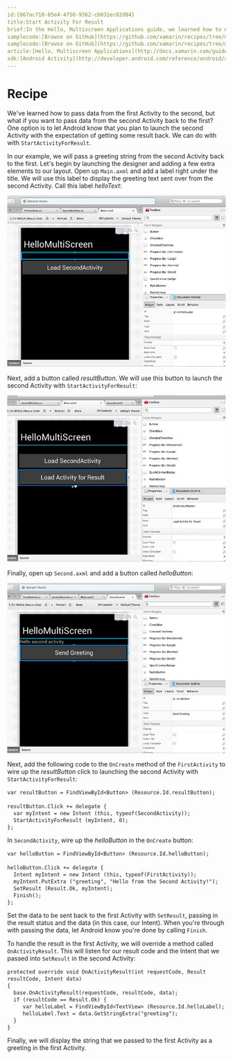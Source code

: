 ```yaml
---
id:{867ac718-85e4-4750-9362-cb031ec02d84}  
title:Start Activity For Result  
brief:In the Hello, Multiscreen Applications guide, we learned how to navigate and pass data from one Activity to the next. This recipe augments the sample application built in the Hello, Multiscreen guide to pass data from from the second Activity back to the starting Activity using StartActivityForResult.  
samplecode:[Browse on GitHub](https://github.com/xamarin/recipes/tree/master/android/fundamentals/activity/start_activity_for_result/HelloMultiScreen)  
samplecode:[Browse on GitHub](https://github.com/xamarin/recipes/tree/master/android/fundamentals/activity/start_activity_for_result/HelloMultiScreenFinal)  
article:[Hello, Multiscreen Applications](http://docs.xamarin.com/guides/android/getting_started/hello,_multi-screen_applications)  
sdk:[Android Activity](http://developer.android.com/reference/android/app/Activity.html)  
---
```


# Recipe

We've learned how to pass data from the first Activity to the second,
but what if you want to pass data from the second Activity back to the first?
One option is to let Android know that you plan to launch the second Activity
with the expectation of getting some result back. We can do with with `StartActivityForResult`.

In our example, we will pass a greeting string from the second Activity back to the first.
Let's begin by launching the designer and adding a few extra elements to our layout. Open up `Main.axml`
and add a label right under the title. We will use this label to display the greeting text sent over from the second Activity.
Call this label *helloText*:

 [ ![](Images/05.png)](Images/05.png)

Next, add a button called *resultButton*. We will use this button to launch the second Activity with `StartActivityForResult`:

 [ ![](Images/06.png)](Images/06.png)

Finally, open up `Second.axml` and add a button called *helloButton*:

 [ ![](Images/07.png)](Images/07.png)

Next, add the following code to the `OnCreate` method of the `FirstActivity` to wire up the *resultButton* click to launching the second Activity with `StartActivityForResult`:

```
var resultButton = FindViewById<Button> (Resource.Id.resultButton);

resultButton.Click += delegate {
  var myIntent = new Intent (this, typeof(SecondActivity));
  StartActivityForResult (myIntent, 0);
};
```

In `SecondActivity`, wire up the *helloButton* in the `OnCreate` button:

```
var helloButton = FindViewById<Button> (Resource.Id.helloButton);

helloButton.Click += delegate {
  Intent myIntent = new Intent (this, typeof(FirstActivity));
  myIntent.PutExtra ("greeting", "Hello from the Second Activity!");
  SetResult (Result.Ok, myIntent);
  Finish();
};
```

Set the data to be sent back to the first Activity with `SetResult`, passing in the result status and the data (in this case, our Intent). When you're through with passing the data, let Android know you're done by calling `Finish`.

To handle the result in the first Activity, we will override a method called `OnActivityResult`. This will listen for our result code and the Intent that we passed into `SetResult` in the second Activity:

```
protected override void OnActivityResult(int requestCode, Result resultCode, Intent data)
{
  base.OnActivityResult(requestCode, resultCode, data);
  if (resultCode == Result.Ok) {
     var helloLabel = FindViewById<TextView> (Resource.Id.helloLabel);
     helloLabel.Text = data.GetStringExtra("greeting");
  }
}
```

Finally, we will display the string that we passed to the first Activity as a greeting in the first Activity.